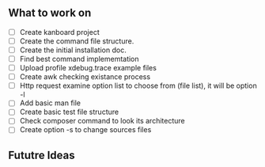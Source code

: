 ## What to work on 
- [ ] Create kanboard project 
- [ ] Create the command file structure.
- [ ] Create the initial installation doc.
- [ ] Find best command implememtation
- [ ] Upload profile xdebug.trace example files 
- [ ] Create awk checking existance process 
- [ ] Http request examine option list to choose from (file list), it will be option -l
- [ ] Add basic man file
- [ ] Create basic test file structure 
- [ ] Check composer command to look its architecture
- [ ] Create option -s to change sources files

## Fututre Ideas 
